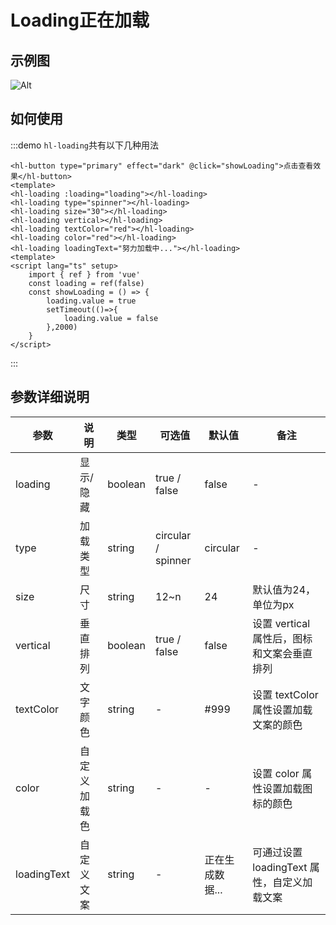 <!--
 * @Descripttion: your project
 * @version: 1.0
 * @Author: hongweixun
 * @Date: 2022-10-22 09:35:55
 * @LastEditors: hongweixun
 * @LastEditTime: 2022-10-26 13:59:15
-->
# Loading正在加载
## 示例图
![Alt](./loading.jpg)
 <br>

## 如何使用
:::demo `hl-loading`共有以下几种用法
```vue
<hl-button type="primary" effect="dark" @click="showLoading">点击查看效果</hl-button>
<template>
<hl-loading :loading="loading"></hl-loading>
<hl-loading type="spinner"></hl-loading>
<hl-loading size="30"></hl-loading>
<hl-loading vertical></hl-loading>
<hl-loading textColor="red"></hl-loading>
<hl-loading color="red"></hl-loading>
<hl-loading loadingText="努力加载中..."></hl-loading>
<template>
<script lang="ts" setup>
    import { ref } from 'vue'
    const loading = ref(false)
    const showLoading = () => {
        loading.value = true
        setTimeout(()=>{
            loading.value = false
        },2000)
    }
</script>
```
:::


## 参数详细说明

| 参数    | 说明   | 类型    | 可选值                                             | 默认值  | 备注  |
| ------- | ------ | ------- | -------------------------------------------------- | ------- | ------- |
| loading    | 显示/隐藏   | boolean  | true / false                               | false | - |
| type    | 加载类型   | string  | circular / spinner                                  | circular | - |
| size | 尺寸 | string | 12~n                                                 | 24   | 默认值为24，单位为px |
| vertical    | 垂直排列   | boolean  | true / false                              | false | 设置 vertical 属性后，图标和文案会垂直排列 |
| textColor    | 文字颜色   | string  | -                              | #999 | 设置 textColor 属性设置加载文案的颜色 |
| color    | 自定义加载色   | string  | -                              | - | 设置 color 属性设置加载图标的颜色 |
| loadingText    | 自定义文案   | string  | -                              | 正在生成数据... | 可通过设置 loadingText 属性，自定义加载文案 |
